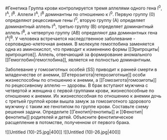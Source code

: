 #Генетика 
Группа крови контролируется тремя аллелями одного гена I<sup>0</sup>, І<sup>А</sup>, І<sup>В</sup>. Аллели I<sup>A</sup>, І<sup>В</sup> доминантны по отношению к і<sup>0</sup>. Первую группу (0) определяют рецессивные гены I<sup>0</sup>, вторую группу (А) определяет доминантный аллель I<sup>A</sup>, третью группу (В) определяет доминантный аллель I<sup>B</sup>, а четвертую группу (AB) определяют два доминантных гена I<sup>A</sup>|<sup>B</sup>. У человека встречается наследственное заболевание - серповидно-клеточная анемия. В молекуле гемоглобина заменяется одна из аминокислот,
что приводит к изменению формы [[Эритроциты|эритроцитов]]. Аллель, отвечающий за формирование аномального
[[Гемоглобин|гемоглобина]], является не полностью доминантным. 

Заболевание у гомозиготных особей (SS) приводит к ранней смерти в младенчестве от анемии, [[Гетерозигота|гетерозиготные]] особи жизнеспособны по отношению к анемии, а [[Гомозигота|гомозиготы]] по рецессивному аллелю — здоровы. В брак вступают мужчина с четвертой и женщина с первой группами крови, жизнеспособные по отношению к анемии. Их жизнеспособная по отношению к анемии дочь с третьей группой крови вышла замуж за гомозиготного здорового мужчину с таким же генотипом по группе
крови. Составьте схему решения задачи. Определите [[Генотип|генотипы]] и [[Фенотип|фенотипы]] родителей и детей. Объясните фенотипическое расщепление в потомстве, полученном от первого брака.

![[Untitled (10)-25.jpg|400]] ![[Untitled (10)-26.jpg|400]]